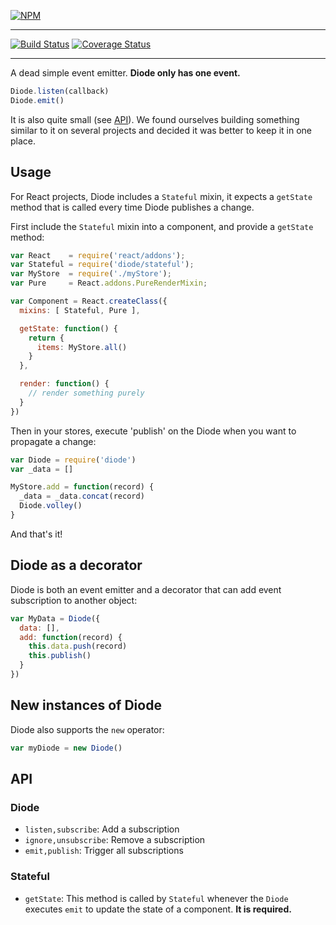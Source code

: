[![NPM](https://nodei.co/npm/diode.png?compact=true)](https://npmjs.org/package/diode)

---

[![Build Status](https://travis-ci.org/vigetlabs/diode.png?branch=master)](https://travis-ci.org/vigetlabs/diode)
[![Coverage Status](https://coveralls.io/repos/vigetlabs/diode/badge.svg)](https://coveralls.io/r/vigetlabs/diode)

---

A dead simple event emitter. **Diode only has one event.**

```javascript
Diode.listen(callback)
Diode.emit()
```

It is also quite small (see [API](#api)). We found ourselves building
something similar to it on several projects and decided it was better
to keep it in one place.

## Usage

For React projects, Diode includes a `Stateful` mixin, it expects a
`getState` method that is called every time Diode publishes a
change.

First include the `Stateful` mixin into a component, and provide a
`getState` method:

```javascript
var React    = require('react/addons');
var Stateful = require('diode/stateful');
var MyStore  = require('./myStore');
var Pure     = React.addons.PureRenderMixin;

var Component = React.createClass({
  mixins: [ Stateful, Pure ],

  getState: function() {
    return {
      items: MyStore.all()
    }
  },

  render: function() {
    // render something purely
  }
})
```

Then in your stores, execute 'publish' on the Diode when you want to
propagate a change:

```javascript
var Diode = require('diode')
var _data = []

MyStore.add = function(record) {
  _data = _data.concat(record)
  Diode.volley()
}
```

And that's it!

## Diode as a decorator

Diode is both an event emitter and a decorator that can add event
subscription to another object:

```javascript
var MyData = Diode({
  data: [],
  add: function(record) {
    this.data.push(record)
    this.publish()
  }
})
```

## New instances of Diode

Diode also supports the `new` operator:

```javascript
var myDiode = new Diode()
```

## API

### Diode

- `listen,subscribe`: Add a subscription
- `ignore,unsubscribe`: Remove a subscription
- `emit,publish`: Trigger all subscriptions

### Stateful

- `getState`: This method is called by `Stateful` whenever the `Diode`
  executes `emit` to update the state of a component. **It
  is required.**
